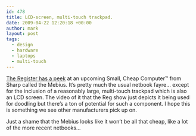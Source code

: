 ```yaml
---
id: 478
title: LCD-screen, multi-touch trackpad.
date: 2009-04-22 12:20:18 +00:00
author: mark
layout: post
tags:
  - design
  - hardware
  - laptops
  - multi-touch
---
```

[The Register has a peek](http://www.reghardware.co.uk/2009/04/21/sharp_mebius/) at an upcoming Small, Cheap Computer™ from Sharp called the Mebius. It&#8217;s pretty much the usual netbook fayre&#8230; except for the inclusion of a reasonably large, multi-touch trackpad which is also an LCD screen. The video of it that the Reg show just depicts it being used for doodling but there&#8217;s a ton of potential for such a component. I hope this is something we see other manufacturers pick up on.

Just a shame that the Mebius looks like it won&#8217;t be all that cheap, like a lot of the more recent netbooks&#8230;